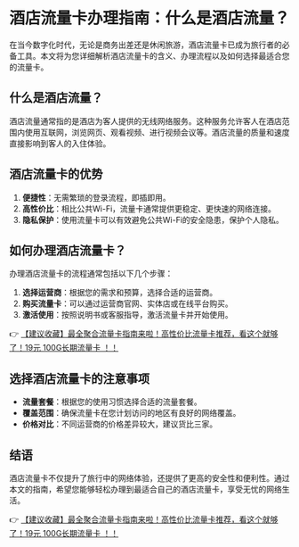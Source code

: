 # 酒店流量卡办理指南：什么是酒店流量？

在当今数字化时代，无论是商务出差还是休闲旅游，酒店流量卡已成为旅行者的必备工具。本文将为您详细解析酒店流量卡的含义、办理流程以及如何选择最适合您的流量卡。

## 什么是酒店流量？

酒店流量通常指的是酒店为客人提供的无线网络服务。这种服务允许客人在酒店范围内使用互联网，浏览网页、观看视频、进行视频会议等。酒店流量的质量和速度直接影响到客人的入住体验。

## 酒店流量卡的优势

1. **便捷性**：无需繁琐的登录流程，即插即用。
2. **高性价比**：相比公共Wi-Fi，流量卡通常提供更稳定、更快速的网络连接。
3. **隐私保护**：使用流量卡可以有效避免公共Wi-Fi的安全隐患，保护个人隐私。

## 如何办理酒店流量卡？

办理酒店流量卡的流程通常包括以下几个步骤：

1. **选择运营商**：根据您的需求和预算，选择合适的运营商。
2. **购买流量卡**：可以通过运营商官网、实体店或在线平台购买。
3. **激活使用**：按照说明书或客服指导，激活流量卡并开始使用。

👉 [【建议收藏】最全聚合流量卡指南来啦！高性价比流量卡推荐，看这个就够了！19元 100G长期流量卡 ！！](https://bit.ly/Liuliangka)

## 选择酒店流量卡的注意事项

- **流量套餐**：根据您的使用习惯选择合适的流量套餐。
- **覆盖范围**：确保流量卡在您计划访问的地区有良好的网络覆盖。
- **价格对比**：不同运营商的价格差异较大，建议货比三家。

## 结语

酒店流量卡不仅提升了旅行中的网络体验，还提供了更高的安全性和便利性。通过本文的指南，希望您能够轻松办理到最适合自己的酒店流量卡，享受无忧的网络生活。

👉 [【建议收藏】最全聚合流量卡指南来啦！高性价比流量卡推荐，看这个就够了！19元 100G长期流量卡 ！！](https://bit.ly/Liuliangka)